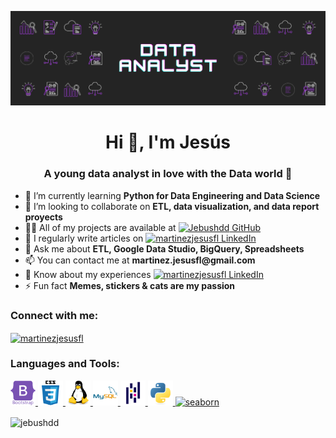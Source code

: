 ![MasterHead](./img/banner_2.png)
<h1 align="center">Hi 👋, I'm Jesús</h1>
<h3 align="center">A young data analyst in love with the Data world 💙</h3>
<ul>
    <li>
        🌱 I’m currently learning <b>Python for Data Engineering and Data Science</b>
    </li>
    <li>
        👯 I’m looking to collaborate on <b>ETL, data visualization, and data report proyects</b>
    </li>
    <li>
        👨‍💻 All of my projects are available at <a href="https://github.com/Jebushdd"><img align="bottom" src="https://upload.wikimedia.org/wikipedia/commons/9/91/Octicons-mark-github.svg" alt="Jebushdd" height="15" width="15"> GitHub</a>
    </li>
    <li>
        📝 I regularly write articles on <a href="https://linkedin.com/in/martinezjesusfl"><img align="bottom" src="https://raw.githubusercontent.com/rahuldkjain/github-profile-readme-generator/master/src/images/icons/Social/linked-in-alt.svg" alt="martinezjesusfl" height="15" width="15"> LinkedIn</a>
    </li>
    <li>
        💬 Ask me about <b>ETL, Google Data Studio, BigQuery, Spreadsheets</b>
    </li>
    <li>
        📫 You can contact me at <b>martinez.jesusfl@gmail.com</b>
    </li>
    <li>
        📄 Know about my experiences <a href="https://linkedin.com/in/martinezjesusfl"><img align="bottom" src="https://raw.githubusercontent.com/rahuldkjain/github-profile-readme-generator/master/src/images/icons/Social/linked-in-alt.svg" alt="martinezjesusfl" height="15" width="15"> LinkedIn</a>
    </li>
    <li>
        ⚡ Fun fact <b>Memes, stickers & cats are my passion</b>
    </li>
</ul>

<h3 align="left">Connect with me:</h3>
<p align="left">
<a href="https://linkedin.com/in/martinezjesusfl" target="blank"><img align="center" src="https://raw.githubusercontent.com/rahuldkjain/github-profile-readme-generator/master/src/images/icons/Social/linked-in-alt.svg" alt="martinezjesusfl" height="30" width="40" /></a>
</p>

<h3 align="left">Languages and Tools:</h3>
<p align="left"> <a href="https://getbootstrap.com" target="_blank" rel="noreferrer"> <img src="https://raw.githubusercontent.com/devicons/devicon/master/icons/bootstrap/bootstrap-plain-wordmark.svg" alt="bootstrap" width="40" height="40"/> </a> <a href="https://www.w3schools.com/css/" target="_blank" rel="noreferrer"> <img src="https://raw.githubusercontent.com/devicons/devicon/master/icons/css3/css3-original-wordmark.svg" alt="css3" width="40" height="40"/> </a> <a href="https://www.linux.org/" target="_blank" rel="noreferrer"> <img src="https://raw.githubusercontent.com/devicons/devicon/master/icons/linux/linux-original.svg" alt="linux" width="40" height="40"/> </a> <a href="https://www.mysql.com/" target="_blank" rel="noreferrer"> <img src="https://raw.githubusercontent.com/devicons/devicon/master/icons/mysql/mysql-original-wordmark.svg" alt="mysql" width="40" height="40"/> </a> <a href="https://pandas.pydata.org/" target="_blank" rel="noreferrer"> <img src="https://raw.githubusercontent.com/devicons/devicon/2ae2a900d2f041da66e950e4d48052658d850630/icons/pandas/pandas-original.svg" alt="pandas" width="40" height="40"/> </a> <a href="https://www.python.org" target="_blank" rel="noreferrer"> <img src="https://raw.githubusercontent.com/devicons/devicon/master/icons/python/python-original.svg" alt="python" width="40" height="40"/> </a> <a href="https://seaborn.pydata.org/" target="_blank" rel="noreferrer"> <img src="https://seaborn.pydata.org/_images/logo-mark-lightbg.svg" alt="seaborn" width="40" height="40"/> </a> </p>

<p><img align="center" src="https://github-readme-stats.vercel.app/api/top-langs?username=jebushdd&show_icons=true&locale=en&layout=compact" alt="jebushdd" /></p>
